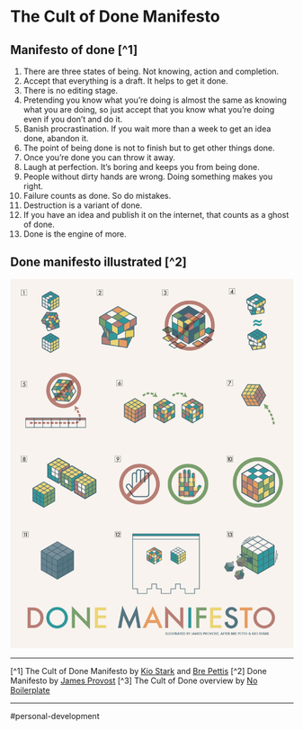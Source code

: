 # The Cult of Done Manifesto

## Manifesto of done [^1]

1. There are three states of being. Not knowing, action and completion.
2. Accept that everything is a draft. It helps to get it done.
3. There is no editing stage.
4. Pretending you know what you’re doing is almost the same as knowing what you are doing, so just accept that you know what you’re doing even if you don’t and do it.
5. Banish procrastination. If you wait more than a week to get an idea done, abandon it.
6. The point of being done is not to finish but to get other things done.
7. Once you’re done you can throw it away.
8. Laugh at perfection. It’s boring and keeps you from being done.
9. People without dirty hands are wrong. Doing something makes you right.
10. Failure counts as done. So do mistakes.
11. Destruction is a variant of done.
12. If you have an idea and publish it on the internet, that counts as a ghost of done.
13. Done is the engine of more.

## Done manifesto illustrated [^2]

![](../illustrations/cult_of_done_by_james_provost.png)

---

[^1] The Cult of Done Manifesto by [Kio Stark](http://kiostark.com/) and [Bre Pettis](https://medium.com/@bre)
[^2] Done Manifesto by [James Provost](https://www.flickr.com/photos/jprovost/3327377382/)
[^3] The Cult of Done overview by [No Boilerplate](https://youtu.be/bJQj1uKtnus?si=RTYE2Ct6dPGSzz3V)

---

#personal-development 